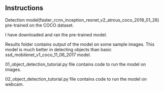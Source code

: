 Instructions
---------------------------------

Detection model(faster_rcnn_inception_resnet_v2_atrous_coco_2018_01_28) 
pre-trained on the COCO dataset.

I have downloaded and ran the pre-trained model.

Results folder contains output of the model on some sample images.
This model is much better in detecting objects than basic ssd_mobilenet_v1_coco_11_06_2017 model.

01_object_detection_tutorial.py file contains code to run the model on images.


02_object_detection_tutorial.py file contains code to run the model on webcam. 